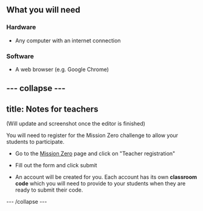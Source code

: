 ## What you will need

### Hardware

+ Any computer with an internet connection

### Software

+ A web browser (e.g. Google Chrome)


--- collapse ---
---
title: Notes for teachers
---
(Will update and screenshot once the editor is finished)

You will need to register for the Mission Zero challenge to allow your students to participate.

+ Go to the [Mission Zero]() page and click on "Teacher registration"

+ Fill out the form and click submit

+ An account will be created for you. Each account has its own **classroom code** which you will need to provide to your students when they are ready to submit their code.


--- /collapse ---
